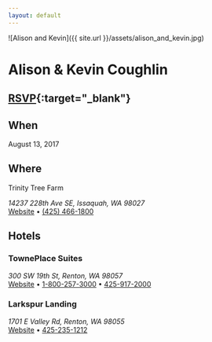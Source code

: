 ```yaml
---
layout: default
---
```


![Alison and Kevin]({{ site.url }}/assets/alison_and_kevin.jpg)
# Alison & Kevin Coughlin
## [RSVP](https://goo.gl/forms/YDsKYoe6TqK65y8F3){:target="_blank"}

## When
<time datetime="2017-08-13T19:00">August 13, 2017</time>

## Where
Trinity Tree Farm
<address>14237 228th Ave SE, Issaquah, WA 98027</address>
<a href="http://www.trinitytreefarm.com/" target="_blank" rel="noopener" title="Venue website">Website</a>
•
<a href="tel:425-466-1800">(425) 466-1800</a>

## Hotels
### TownePlace Suites
<address>300 SW 19th St, Renton, WA 98057</address>
<a href="http://www.marriott.com/hotels/travel/seatr-towneplace-suites-seattle-south-renton/" target="_blank" rel="noopener" title="Website">Website</a>
•
<a href="tel:1-800-257-3000" title="Primary phone number">1-800-257-3000</a>
•
<a href="tel:425-917-2000" title="Alternate phone number">425-917-2000</a>

### Larkspur Landing
<address> 1701 E Valley Rd, Renton, WA 98055</address>
<a href="http://www.larkspurhotels.com/bellevue/" target="_blank" rel="noopener" title="Website">Website</a>
•
<a href="tel:425-235-1212" title="Primary phone number">425-235-1212</a>
